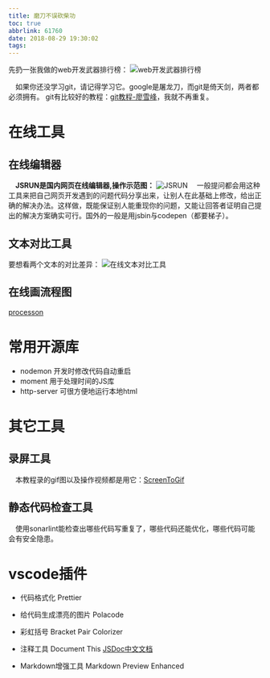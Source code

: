 ```yaml
---
title: 磨刀不误砍柴功
toc: true
abbrlink: 61760
date: 2018-08-29 19:30:02
tags:
---
```

先扔一张我做的web开发武器排行榜：
![web开发武器排行榜](http://ww1.sinaimg.cn/large/005BIQVbgy1fuxclojuspj30if1e9diq.jpg)

&emsp;如果你还没学习git，请记得学习它。google是屠龙刀，而git是倚天剑，两者都必须拥有。 git有比较好的教程：[git教程-廖雪峰](https://www.liaoxuefeng.com/wiki/0013739516305929606dd18361248578c67b8067c8c017b000)，我就不再重复。

# 在线工具
## 在线编辑器
<script async src="//jsrun.net/KmgKp/embed/html,result/light/"></script>
&emsp;__JSRUN是国内网页在线编辑器,操作示范图：__ 
![JSRUN](http://ww1.sinaimg.cn/large/005BIQVbgy1fuojmp8nkij30tf06z0sz.jpg)
&emsp;一般提问都会用这种工具来把自己网页开发遇到的问题代码分享出来，让别人在此基础上修改，给出正确的解决办法。这样做，既能保证别人能重现你的问题，又能让回答者证明自己提出的解决方案确实可行。国外的一般是用jsbin与codepen（都要梯子）。

## 文本对比工具
要想看两个文本的对比差异：
![在线文本对比工具](http://ww1.sinaimg.cn/large/005BIQVbgy1fuqtbmoa39j31fm0rb0tz.jpg)
## 在线画流程图
[processon](www.processon.com)

# 常用开源库
- nodemon 开发时修改代码自动重启
- moment 用于处理时间的JS库
- http-server 可很方便地运行本地html

# 其它工具
## 录屏工具
&emsp;本教程录的gif图以及操作视频都是用它：[ScreenToGif](https://www.screentogif.com)
## 静态代码检查工具
&emsp;使用sonarlint能检查出哪些代码写重复了，哪些代码还能优化，哪些代码可能会有安全隐患。

# vscode插件
- 代码格式化
Prettier
- 给代码生成漂亮的图片
Polacode
- 彩虹括号
Bracket Pair Colorizer

- 注释工具
Document This
[JSDoc中文文档](http://www.css88.com/doc/jsdoc/about-namepaths.html)
- Markdown增强工具
Markdown Preview Enhanced
